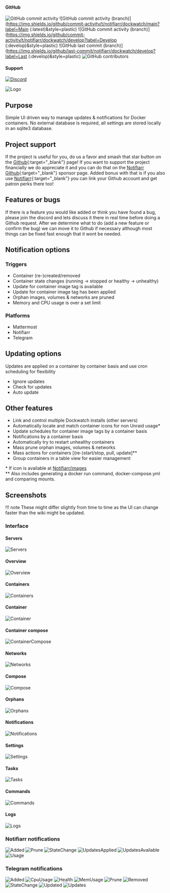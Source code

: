 #### GitHub
![GitHub commit activity](https://img.shields.io/github/commit-activity/t/notifiarr/dockwatch?label=Commits&style=plastic)
![GitHub commit activity (branch)](https://img.shields.io/github/commit-activity/t/notifiarr/dockwatch/main?label=Main (:latest)&style=plastic)
![GitHub commit activity (branch)](https://img.shields.io/github/commit-activity/t/notifiarr/dockwatch/develop?label=Develop (:develop)&style=plastic)
![GitHub last commit (branch)](https://img.shields.io/github/last-commit/notifiarr/dockwatch/develop?label=Last (:develop)&style=plastic)
![GitHub contributors](https://img.shields.io/github/contributors/notifiarr/dockwatch?label=Contributors&style=plastic)

#### Support
[![Discord](https://img.shields.io/discord/764440599066574859?label=Discord&color=purple&style=plastic)](https://notifiarr.com/discord)

![Logo](assets/logo.png)

## Purpose

Simple UI driven way to manage updates & notifications for Docker containers. No external database is required, all settings are stored locally in an sqlite3 database.

## Project support

If the project is useful for you, do us a favor and smash that star button on the [Github](https://github.com/Notifiarr/dockwatch){:target="_blank"} page! If you want to support the project financially we do appreciate it and you can do that on the [Notifiarr Github](https://github.com/sponsors/Notifiarr){:target="_blank"} sponsor page. Added bonus with that is if you also use [Notifiarr](https://notifiarr.com){:target="_blank"} you can link your Github account and get patron perks there too!

## Features or bugs

If there is a feature you would like added or think you have found a bug, please join the discord and lets discuss it there in real time before doing a Github request. After we determine what to do (add a new feature or confirm the bug) we can move it to Github if necessary although most things can be fixed fast enough that it wont be needed.

## Notification options

### Triggers

- Container (re-)created/removed
- Container state changes (running -> stopped or healthy -> unhealthy)
- Update for container image tag is available
- Update for container image tag has been applied
- Orphan images, volumes & networks are pruned
- Memory and CPU usage is over a set limit

### Platforms

- Mattermost
- Notifiarr
- Telegram

## Updating options

Updates are applied on a container by container basis and use cron scheduling for flexibility

- Ignore updates
- Check for updates
- Auto update

## Other features

- Link and control multiple Dockwatch installs (other servers)
- Automatically locate and match container icons for non Unraid usage*
- Update schedules for container image tags by a container basis
- Notifications by a container basis
- Automatically try to restart unhealthy containers
- Mass prune orphan images, volumes & networks
- Mass actions for containers [(re-)start/stop, pull, update]**
- Group containers in a table view for easier management

\* If icon is available at [Notifiarr/images](https://github.com/Notifiarr/images)<br>
** Also includes generating a docker run command, docker-compose.yml and comparing mounts.

## Screenshots

!!! note
    These might differ slightly from time to time as the UI can change faster than the wiki might be updated.

### Interface

#### Servers

![Servers](assets/screenshots/interface/servers.png)

#### Overview

![Overview](assets/screenshots/interface/overview.png)

#### Containers

![Containers](assets/screenshots/interface/containers.png)

#### Container

![Container](assets/screenshots/interface/container.png)

#### Container compose

![ContainerCompose](assets/screenshots/interface/generate-compose.png)

#### Networks

![Networks](assets/screenshots/interface/networks.png)

#### Compose

![Compose](assets/screenshots/interface/compose.png)

#### Orphans

![Orphans](assets/screenshots/interface/orphans.png)

#### Notifications

![Notifications](assets/screenshots/interface/notifications.png)

#### Settings

![Settings](assets/screenshots/interface/settings.png)

#### Tasks

![Tasks](assets/screenshots/interface/tasks.png)

#### Commands

![Commands](assets/screenshots/interface/commands.png)

#### Logs

![Logs](assets/screenshots/interface/logs.png)

### Notifiarr notifications

![Added](assets/screenshots/notifications/notifiarr/added.png)
![Prune](assets/screenshots/notifications/notifiarr/prune.png)
![StateChange](assets/screenshots/notifications/notifiarr/statechange.png)
![UpdatesApplied](assets/screenshots/notifications/notifiarr/updates-applied.png)
![UpdatesAvailable](assets/screenshots/notifications/notifiarr/updates-available.png)
![Usage](assets/screenshots/notifications/notifiarr/usage.png)

### Telegram notifications

![Added](assets/screenshots/notifications/telegram/added.png)
![CpuUsage](assets/screenshots/notifications/telegram/cpuusage.png)
![Health](assets/screenshots/notifications/telegram/health.png)
![MemUsage](assets/screenshots/notifications/telegram/memusage.png)
![Prune](assets/screenshots/notifications/telegram/prune.png)
![Removed](assets/screenshots/notifications/telegram/removed.png)
![StateChange](assets/screenshots/notifications/telegram/statechange.png)
![Updated](assets/screenshots/notifications/telegram/updated.png)
![Updates](assets/screenshots/notifications/telegram/updates.png)
